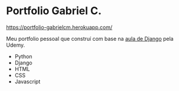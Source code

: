 # Portfolio Gabriel C. 
<a>https://portfolio-gabrielcm.herokuapp.com/</a>

Meu portfolio pessoal que construí com base na <a href="https://www.udemy.com/certificate/UC-88ad5722-76f2-489d-8895-df58c5a7aa42/">aula de Django</a> pela Udemy.
- Python
- Django
- HTML
- CSS
- Javascript
